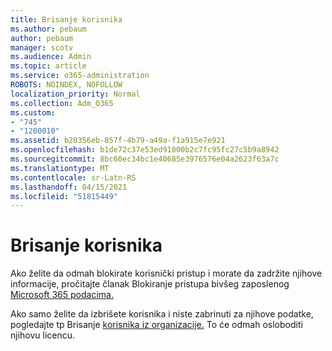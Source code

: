 ```yaml
---
title: Brisanje korisnika
ms.author: pebaum
author: pebaum
manager: scotv
ms.audience: Admin
ms.topic: article
ms.service: o365-administration
ROBOTS: NOINDEX, NOFOLLOW
localization_priority: Normal
ms.collection: Adm_O365
ms.custom:
- "745"
- "1200010"
ms.assetid: b20356eb-857f-4b79-a49a-f1a915e7e921
ms.openlocfilehash: b1de72c37e53ed91000b2c7fc95fc27c5b9a8942
ms.sourcegitcommit: 8bc60ec34bc1e40685e3976576e04a2623f63a7c
ms.translationtype: MT
ms.contentlocale: sr-Latn-RS
ms.lasthandoff: 04/15/2021
ms.locfileid: "51815449"
---
```

# <a name="deleting-users"></a>Brisanje korisnika

Ako želite da odmah blokirate korisnički pristup i morate da zadržite njihove informacije, pročitajte članak Blokiranje pristupa bivšeg zaposlenog [Microsoft 365 podacima.](https://docs.microsoft.com/microsoft-365/admin/add-users/remove-former-employee#block-a-former-employees-access-to-microsoft-365-data)
  
Ako samo želite da izbrišete korisnika i niste zabrinuti za njihove podatke, pogledajte tp Brisanje [korisnika iz organizacije.](https://docs.microsoft.com/microsoft-365/admin/add-users/delete-a-user) To će odmah osloboditi njihovu licencu.
  